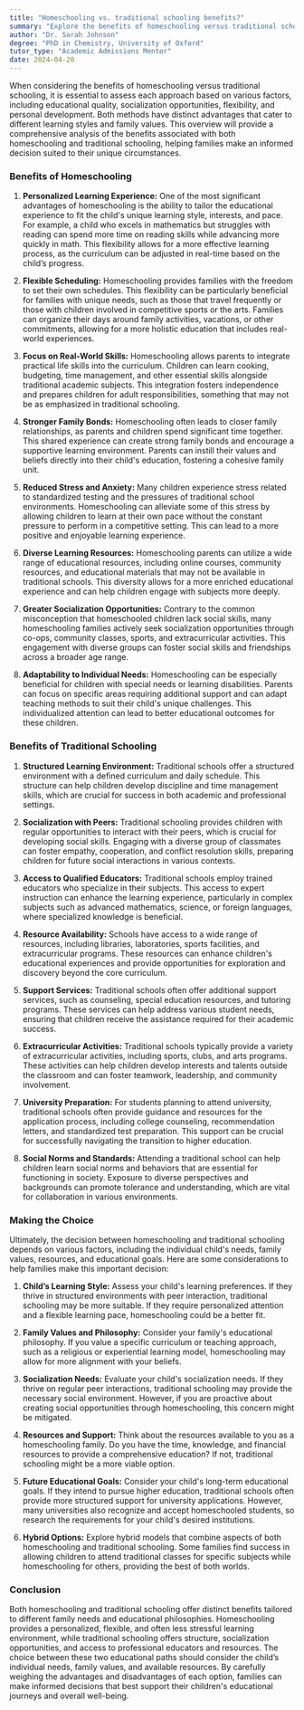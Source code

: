 ```yaml
---
title: "Homeschooling vs. traditional schooling benefits?"
summary: "Explore the benefits of homeschooling versus traditional schooling, focusing on personalized learning, flexibility, and socialization opportunities for kids."
author: "Dr. Sarah Johnson"
degree: "PhD in Chemistry, University of Oxford"
tutor_type: "Academic Admissions Mentor"
date: 2024-04-20
---
```


When considering the benefits of homeschooling versus traditional schooling, it is essential to assess each approach based on various factors, including educational quality, socialization opportunities, flexibility, and personal development. Both methods have distinct advantages that cater to different learning styles and family values. This overview will provide a comprehensive analysis of the benefits associated with both homeschooling and traditional schooling, helping families make an informed decision suited to their unique circumstances.

### Benefits of Homeschooling

1. **Personalized Learning Experience:**
   One of the most significant advantages of homeschooling is the ability to tailor the educational experience to fit the child's unique learning style, interests, and pace. For example, a child who excels in mathematics but struggles with reading can spend more time on reading skills while advancing more quickly in math. This flexibility allows for a more effective learning process, as the curriculum can be adjusted in real-time based on the child’s progress.

2. **Flexible Scheduling:**
   Homeschooling provides families with the freedom to set their own schedules. This flexibility can be particularly beneficial for families with unique needs, such as those that travel frequently or those with children involved in competitive sports or the arts. Families can organize their days around family activities, vacations, or other commitments, allowing for a more holistic education that includes real-world experiences.

3. **Focus on Real-World Skills:**
   Homeschooling allows parents to integrate practical life skills into the curriculum. Children can learn cooking, budgeting, time management, and other essential skills alongside traditional academic subjects. This integration fosters independence and prepares children for adult responsibilities, something that may not be as emphasized in traditional schooling.

4. **Stronger Family Bonds:**
   Homeschooling often leads to closer family relationships, as parents and children spend significant time together. This shared experience can create strong family bonds and encourage a supportive learning environment. Parents can instill their values and beliefs directly into their child's education, fostering a cohesive family unit.

5. **Reduced Stress and Anxiety:**
   Many children experience stress related to standardized testing and the pressures of traditional school environments. Homeschooling can alleviate some of this stress by allowing children to learn at their own pace without the constant pressure to perform in a competitive setting. This can lead to a more positive and enjoyable learning experience.

6. **Diverse Learning Resources:**
   Homeschooling parents can utilize a wide range of educational resources, including online courses, community resources, and educational materials that may not be available in traditional schools. This diversity allows for a more enriched educational experience and can help children engage with subjects more deeply.

7. **Greater Socialization Opportunities:**
   Contrary to the common misconception that homeschooled children lack social skills, many homeschooling families actively seek socialization opportunities through co-ops, community classes, sports, and extracurricular activities. This engagement with diverse groups can foster social skills and friendships across a broader age range.

8. **Adaptability to Individual Needs:**
   Homeschooling can be especially beneficial for children with special needs or learning disabilities. Parents can focus on specific areas requiring additional support and can adapt teaching methods to suit their child's unique challenges. This individualized attention can lead to better educational outcomes for these children.

### Benefits of Traditional Schooling

1. **Structured Learning Environment:**
   Traditional schools offer a structured environment with a defined curriculum and daily schedule. This structure can help children develop discipline and time management skills, which are crucial for success in both academic and professional settings.

2. **Socialization with Peers:**
   Traditional schooling provides children with regular opportunities to interact with their peers, which is crucial for developing social skills. Engaging with a diverse group of classmates can foster empathy, cooperation, and conflict resolution skills, preparing children for future social interactions in various contexts.

3. **Access to Qualified Educators:**
   Traditional schools employ trained educators who specialize in their subjects. This access to expert instruction can enhance the learning experience, particularly in complex subjects such as advanced mathematics, science, or foreign languages, where specialized knowledge is beneficial.

4. **Resource Availability:**
   Schools have access to a wide range of resources, including libraries, laboratories, sports facilities, and extracurricular programs. These resources can enhance children's educational experiences and provide opportunities for exploration and discovery beyond the core curriculum.

5. **Support Services:**
   Traditional schools often offer additional support services, such as counseling, special education resources, and tutoring programs. These services can help address various student needs, ensuring that children receive the assistance required for their academic success.

6. **Extracurricular Activities:**
   Traditional schools typically provide a variety of extracurricular activities, including sports, clubs, and arts programs. These activities can help children develop interests and talents outside the classroom and can foster teamwork, leadership, and community involvement.

7. **University Preparation:**
   For students planning to attend university, traditional schools often provide guidance and resources for the application process, including college counseling, recommendation letters, and standardized test preparation. This support can be crucial for successfully navigating the transition to higher education.

8. **Social Norms and Standards:**
   Attending a traditional school can help children learn social norms and behaviors that are essential for functioning in society. Exposure to diverse perspectives and backgrounds can promote tolerance and understanding, which are vital for collaboration in various environments.

### Making the Choice

Ultimately, the decision between homeschooling and traditional schooling depends on various factors, including the individual child's needs, family values, resources, and educational goals. Here are some considerations to help families make this important decision:

1. **Child’s Learning Style:**
   Assess your child's learning preferences. If they thrive in structured environments with peer interaction, traditional schooling may be more suitable. If they require personalized attention and a flexible learning pace, homeschooling could be a better fit.

2. **Family Values and Philosophy:**
   Consider your family's educational philosophy. If you value a specific curriculum or teaching approach, such as a religious or experiential learning model, homeschooling may allow for more alignment with your beliefs.

3. **Socialization Needs:**
   Evaluate your child's socialization needs. If they thrive on regular peer interactions, traditional schooling may provide the necessary social environment. However, if you are proactive about creating social opportunities through homeschooling, this concern might be mitigated.

4. **Resources and Support:**
   Think about the resources available to you as a homeschooling family. Do you have the time, knowledge, and financial resources to provide a comprehensive education? If not, traditional schooling might be a more viable option.

5. **Future Educational Goals:**
   Consider your child's long-term educational goals. If they intend to pursue higher education, traditional schools often provide more structured support for university applications. However, many universities also recognize and accept homeschooled students, so research the requirements for your child's desired institutions.

6. **Hybrid Options:**
   Explore hybrid models that combine aspects of both homeschooling and traditional schooling. Some families find success in allowing children to attend traditional classes for specific subjects while homeschooling for others, providing the best of both worlds.

### Conclusion

Both homeschooling and traditional schooling offer distinct benefits tailored to different family needs and educational philosophies. Homeschooling provides a personalized, flexible, and often less stressful learning environment, while traditional schooling offers structure, socialization opportunities, and access to professional educators and resources. The choice between these two educational paths should consider the child’s individual needs, family values, and available resources. By carefully weighing the advantages and disadvantages of each option, families can make informed decisions that best support their children's educational journeys and overall well-being.
    